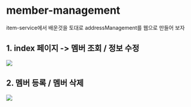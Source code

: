 # member-management
item-service에서 배운것을 토대로 addressManagement를 웹으로 만들어 보자

## 1. index 페이지 -> 멤버 조회 / 정보 수정

<img src="https://user-images.githubusercontent.com/123939272/227441331-26ad7645-b1f0-4d61-a167-98f41dc1286f.gif"/>

## 2. 멤버 등록 / 멤버 삭제

<img src="https://user-images.githubusercontent.com/123939272/227442232-ddd28721-2d6f-4484-ba54-9cf32a15875a.gif"/>

